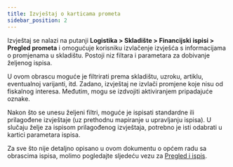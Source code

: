 ```yaml
---
title: Izvještaj o karticama prometa
sidebar_position: 2
---
```


Izvještaj se nalazi na putanji  **Logistika > Skladište > Financijski ispisi > Pregled prometa** i omogućuje korisniku izvlačenje izvješća s informacijama o promjenama u skladištu. Postoji niz filtara i parametara za dobivanje željenog ispisa.

U ovom obrascu moguće je filtrirati prema skladištu, uzroku, artiklu, eventualnoj varijanti, itd. Zadano, izvještaj ne izvlači promjene koje nisu od fiskalnog interesa. Međutim, mogu se izdvojiti aktiviranjem pripadajuće oznake.

Nakon što se unesu željeni filtri, moguće je ispisati standardne ili prilagođene izvještaje (uz prethodnu mapiranje u upravljanju ispisa). U slučaju želje za ispisom prilagođenog izvještaja, potrebno je isti odabrati u kartici parametara ispisa.

Za sve što nije detaljno opisano u ovom dokumentu o općem radu sa obrascima ispisa, molimo pogledajte sljedeću vezu za [Pregled i ispis](/docs/guide/operations-with-data/reports).